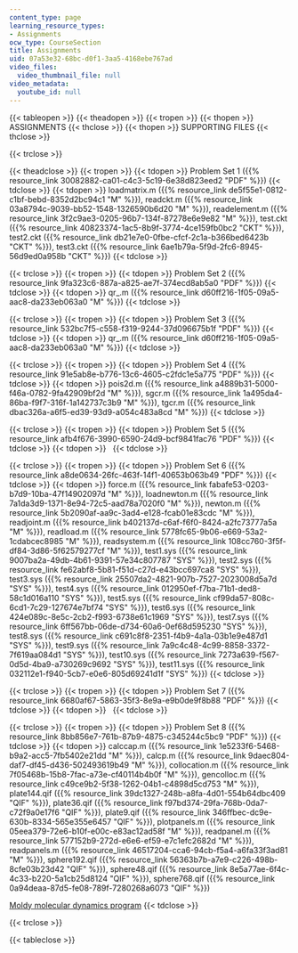 ```yaml
---
content_type: page
learning_resource_types:
- Assignments
ocw_type: CourseSection
title: Assignments
uid: 07a53e32-68bc-d0f1-3aa5-4168ebe767ad
video_files:
  video_thumbnail_file: null
video_metadata:
  youtube_id: null
---
```


{{< tableopen >}}
{{< theadopen >}}
{{< tropen >}}
{{< thopen >}}
ASSIGNMENTS
{{< thclose >}}
{{< thopen >}}
SUPPORTING FILES
{{< thclose >}}

{{< trclose >}}

{{< theadclose >}}
{{< tropen >}}
{{< tdopen >}}
Problem Set 1 ({{% resource_link 30082882-ca01-c4c3-5c19-6e38d823eed2 "PDF" %}})
{{< tdclose >}}
{{< tdopen >}}
loadmatrix.m ({{% resource_link de5f55e1-0812-c1bf-bebd-8352d2bc94c1 "M" %}}), readckt.m ({{% resource_link 03a8794c-9039-bb52-1548-1326590b6d20 "M" %}}), readelement.m ({{% resource_link 3f2c9ae3-0205-96b7-134f-87278e6e9e82 "M" %}}), test.ckt ({{% resource_link 40823374-1ac5-8b9f-3774-4ce159fb0bc2 "CKT" %}}), test2.ckt ({{% resource_link db21e7e0-0fbe-cfcf-2c1a-b366bed6423b "CKT" %}}), test3.ckt ({{% resource_link 6ae1b79a-5f9d-2fc6-8945-56d9ed0a958b "CKT" %}})
{{< tdclose >}}

{{< trclose >}}
{{< tropen >}}
{{< tdopen >}}
Problem Set 2 ({{% resource_link 9fa323c6-887a-a825-ae7f-374ecd8ab5a0 "PDF" %}})
{{< tdclose >}}
{{< tdopen >}}
qr\_.m ({{% resource_link d60ff216-1f05-09a5-aac8-da233eb063a0 "M" %}})
{{< tdclose >}}

{{< trclose >}}
{{< tropen >}}
{{< tdopen >}}
Problem Set 3 ({{% resource_link 532bc7f5-c558-f319-9244-37d096675b1f "PDF" %}})
{{< tdclose >}}
{{< tdopen >}}
qr\_.m ({{% resource_link d60ff216-1f05-09a5-aac8-da233eb063a0 "M" %}})
{{< tdclose >}}

{{< trclose >}}
{{< tropen >}}
{{< tdopen >}}
Problem Set 4 ({{% resource_link 91e5ab8e-b776-13c6-4605-c2fdc1e5a775 "PDF" %}})
{{< tdclose >}}
{{< tdopen >}}
pois2d.m ({{% resource_link a4889b31-5000-f46a-0782-9fa42909bf2d "M" %}}), sgcr.m ({{% resource_link 1a495da4-86ba-f9f7-316f-1a142737c3b9 "M" %}}), tgcr.m ({{% resource_link dbac326a-a6f5-ed39-93d9-a054c483a8cd "M" %}})
{{< tdclose >}}

{{< trclose >}}
{{< tropen >}}
{{< tdopen >}}
Problem Set 5 ({{% resource_link afb4f676-3990-6590-24d9-bcf9841fac76 "PDF" %}})
{{< tdclose >}}
{{< tdopen >}}
 
{{< tdclose >}}

{{< trclose >}}
{{< tropen >}}
{{< tdopen >}}
Problem Set 6 ({{% resource_link a8de0634-26fc-463f-14f1-40653b063b49 "PDF" %}})
{{< tdclose >}}
{{< tdopen >}}
force.m ({{% resource_link fabafe53-0203-b7d9-10ba-47f14902097d "M" %}}), loadnewton.m ({{% resource_link 7a1da3d9-1371-8e94-72c5-aad78a7020f0 "M" %}}), newton.m ({{% resource_link 5b2090af-aa9c-3ad4-e128-fcab01e83cdc "M" %}}), readjoint.m ({{% resource_link b402137d-c6af-f6f0-8424-a2fc73777a5a "M" %}}), readload.m ({{% resource_link 5778fc65-9b06-e669-53a2-1cdabcec8985 "M" %}}), readsystem.m ({{% resource_link 108cc760-3f5f-df84-3d86-5f62579277cf "M" %}}), test1.sys ({{% resource_link 9007ba2a-49db-4b61-9391-57e34c807787 "SYS" %}}), test2.sys ({{% resource_link fe62abf8-5b81-f51d-c27d-e43bcc697ca8 "SYS" %}}), test3.sys ({{% resource_link 25507da2-4821-907b-7527-2023008d5a7d "SYS" %}}), test4.sys ({{% resource_link 012950ef-f7ba-71b1-ded8-58c1d016a110 "SYS" %}}), test5.sys ({{% resource_link cf99da57-808c-6cd1-7c29-127674e7bf74 "SYS" %}}), test6.sys ({{% resource_link 424e089c-8e5c-2cb2-f993-6738e61c1969 "SYS" %}}), test7.sys ({{% resource_link 6ff567bb-06de-d734-60a6-0ef68d595230 "SYS" %}}), test8.sys ({{% resource_link c691c8f8-2351-f4b9-4a1a-03b1e9e487d1 "SYS" %}}), test9.sys ({{% resource_link 7a9c4c48-4c99-8858-3372-7f619aa084d1 "SYS" %}}), test10.sys ({{% resource_link 7273a639-f567-0d5d-4ba9-a730269c9692 "SYS" %}}), test11.sys ({{% resource_link 032112e1-f940-5cb7-e0e6-805d69241d1f "SYS" %}})
{{< tdclose >}}

{{< trclose >}}
{{< tropen >}}
{{< tdopen >}}
Problem Set 7 ({{% resource_link 6680af67-5863-35f3-8e9a-e9b0de9f8b88 "PDF" %}})
{{< tdclose >}}
{{< tdopen >}}
 
{{< tdclose >}}

{{< trclose >}}
{{< tropen >}}
{{< tdopen >}}
Problem Set 8 ({{% resource_link 8bb856e7-761b-87b9-4875-c345244c5bc9 "PDF" %}})
{{< tdclose >}}
{{< tdopen >}}
calccap.m ({{% resource_link 1e5233f6-5468-b9a2-acc5-7fb5402e21dd "M" %}}), calcp.m ({{% resource_link 9daec804-daf7-df45-d436-502493619b49 "M" %}}), collocation.m ({{% resource_link 7f05468b-15b8-7fac-a73e-cf40114b4b0f "M" %}}), gencolloc.m ({{% resource_link c49ce9b2-5f38-1262-04b1-c4898d5cd753 "M" %}}), plate144.qif ({{% resource_link 39dc1327-248b-a8fa-4d01-554b64dbc409 "QIF" %}}), plate36.qif ({{% resource_link f97bd374-29fa-768b-0da7-c72f9a0e17f6 "QIF" %}}), plate9.qif ({{% resource_link 346ffbec-dc9e-630b-8334-565e355e6457 "QIF" %}}), plotpanels.m ({{% resource_link 05eea379-72e6-b10f-e00c-e83ac12ad58f "M" %}}), readpanel.m ({{% resource_link 577152b9-272d-e6e6-ef59-e7c1efc2682d "M" %}}), readpanels.m ({{% resource_link 46517204-cca6-94cb-f5a4-a6fa33f3ad81 "M" %}}), sphere192.qif ({{% resource_link 56363b7b-a7e9-c226-498b-8cfe03b23d42 "QIF" %}}), sphere48.qif ({{% resource_link 8e5a77ae-6f4c-4c33-b220-5a1cb25d8124 "QIF" %}}), sphere768.qif ({{% resource_link 0a94deaa-87d5-fe08-789f-7280268a6073 "QIF" %}})  
  
[Moldy molecular dynamics program](http://openlibrary.org/books/OL21640265M/user%27s_guide_to_MOLDY_a_molecular_dynamics_program)
{{< tdclose >}}

{{< trclose >}}

{{< tableclose >}}